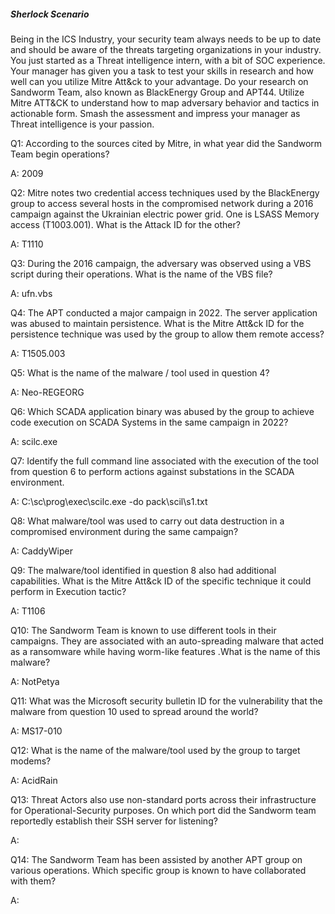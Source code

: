 
##### Sherlock Scenario

Being in the ICS Industry, your security team always needs to be up to date and should be aware of the threats targeting organizations in your industry. You just started as a Threat intelligence intern, with a bit of SOC experience. Your manager has given you a task to test your skills in research and how well can you utilize Mitre Att&ck to your advantage. Do your research on Sandworm Team, also known as BlackEnergy Group and APT44. Utilize Mitre ATT&CK to understand how to map adversary behavior and tactics in actionable form. Smash the assessment and impress your manager as Threat intelligence is your passion.


Q1: According to the sources cited by Mitre, in what year did the Sandworm Team begin operations?

A: 2009

Q2: Mitre notes two credential access techniques used by the BlackEnergy group to access several hosts in the compromised network during a 2016 campaign against the Ukrainian electric power grid. One is LSASS Memory access (T1003.001). What is the Attack ID for the other?

A: T1110

Q3: During the 2016 campaign, the adversary was observed using a VBS script during their operations. What is the name of the VBS file?

A: ufn.vbs

Q4: The APT conducted a major campaign in 2022. The server application was abused to maintain persistence. What is the Mitre Att&ck ID for the persistence technique was used by the group to allow them remote access?

A: T1505.003

Q5: What is the name of the malware / tool used in question 4?

A: Neo-REGEORG

Q6: Which SCADA application binary was abused by the group to achieve code execution on SCADA Systems in the same campaign in 2022?

A: scilc.exe

Q7: Identify the full command line associated with the execution of the tool from question 6 to perform actions against substations in the SCADA environment.

A: C:\sc\prog\exec\scilc.exe -do pack\scil\s1.txt

Q8: What malware/tool was used to carry out data destruction in a compromised environment during the same campaign?

A: CaddyWiper

Q9: The malware/tool identified in question 8 also had additional capabilities. What is the Mitre Att&ck ID of the specific technique it could perform in Execution tactic?

A: T1106

Q10: The Sandworm Team is known to use different tools in their campaigns. They are associated with an auto-spreading malware that acted as a ransomware while having worm-like features .What is the name of this malware?

A: NotPetya

Q11: What was the Microsoft security bulletin ID for the vulnerability that the malware from question 10 used to spread around the world?

A: MS17-010

Q12: What is the name of the malware/tool used by the group to target modems?

A: AcidRain

Q13: Threat Actors also use non-standard ports across their infrastructure for Operational-Security purposes. On which port did the Sandworm team reportedly establish their SSH server for listening?

A: 

Q14: The Sandworm Team has been assisted by another APT group on various operations. Which specific group is known to have collaborated with them?

A: 

